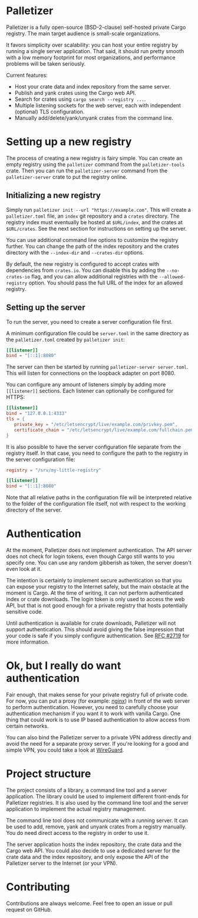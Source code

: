 # Palletizer

Palletizer is a fully open-source (BSD-2-clause) self-hosted private Cargo registry.
The main target audience is small-scale organizations.

It favors simplicity over scalability: you can host your entire registry by running a single server application.
That said, it should run pretty smooth with a low memory footprint for most organizations,
and performance problems will be taken seriously.

Current features:
* Host your crate data and index repository from the same server.
* Publish and yank crates using the Cargo web API.
* Search for crates using `cargo search --registry ...`.
* Multiple listening sockets for the web server, each with independent (optional) TLS configuration.
* Manually add/delete/yank/unyank crates from the command line.

# Setting up a new registry
The process of creating a new registry is fairy simple.
You can create an empty registry using the `palletizer` command from the `palletizer-tools` crate.
Then you can run the `palletizer-server` command from the `palletizer-server` crate to put the registry online.

## Initializing a new registry
Simply run `palletizer init --url "https://example.com"`.
This will create a `palletizer.toml` file, an `index` git repository and a `crates` directory.
The registry index must eventually be hosted at `$URL/index`, and the crates at `$URL/crates`.
See the next section for instructions on setting up the server.

You can use additional command line options to customize the registry further.
You can change the path of the index repository and the crates directory with the `--index-dir` and `--crates-dir` options.

By default, the new registry is configured to accept crates with dependencies from `crates.io`.
You can disable this by adding the `--no-crates-io` flag,
and you can allow additional registries with the `--allowed-registry` option.
You should pass the full URL of the index for an allowed registry.

## Setting up the server
To run the server, you need to create a server configuration file first.

A minimum configuration file could be `server.toml` in the same directory as the `palletizer.toml` created by `palletizer init`:
```toml
[[listener]]
bind = "[::1]:8080"
```

The server can then be started by running `palletizer-server server.toml`.
This will listen for connections on the loopback adapter on port 8080.

You can configure any amount of listeners simply by adding more `[[listener]]` sections.
Each listener can optionally be configured for HTTPS:
```toml
[[listener]]
bind = "127.0.0.1:4333"
tls = {
   private_key = "/etc/letsencrypt/live/example.com/privkey.pem",
   certificate_chain = "/etc/letsencrypt/live/example.com/fullchain.pem",
}
```

It is also possible to have the server configuration file separate from the registry itself.
In that case, you need to configure the path to the registry in the server configuration file:

```toml
registry = "/srv/my-little-registry"

[[listener]]
bind = "[::1]:8080"
```

Note that all relative paths in the configuration file will be interpreted relative to the folder of the configuration file itself,
not with respect to the working directory of the server.

# Authentication

At the moment, Palletizer does not implement authentication.
The API server does not check for login tokens, even though Cargo still wants to you specify one.
You can use any random gibberish as token, the server doesn't even look at it.

The intention is certainly to implement secure authentication so that you can expose your registry to the Internet safely,
but the main obstacle at the moment is Cargo.
At the time of writing, it can not perform authenticated index or crate downloads.
The login token is only used to access the web API,
but that is not good enough for a private registry that hosts potentially sensitive code.

Until authentication is available for crate downloads, Palletizer will not support authentication.
This should avoid giving the false impression that your code is safe if you simply configure authentication.
See [RFC #2719] for more information.

[RFC #2719]: https://github.com/rust-lang/rfcs/pull/2719

# Ok, but I really do want authentication

Fair enough, that makes sense for your private registry full of private code.
For now, you can put a proxy (for example: [nginx]) in front of the web server to perform authentication.
However, you need to carefully choose your authentication mechanism if you want it to work with vanilla Cargo.
One thing that could work is to use IP based authentication to allow access from certain networks.

You can also bind the Palletizer server to a private VPN address directly and avoid the need for a separate proxy server.
If you're looking for a good and simple VPN, you could take a look at [WireGuard].

[nginx]: https://nginx.org/
[WireGuard]: https://wireguard.com/

# Project structure

The project consists of a library, a command line tool and a server application.
The library could be used to implement different front-ends for Palletizer registries.
It is also used by the command line tool and the server application to implement the actual registry management.

The command line tool does not communicate with a running server.
It can be used to add, remove, yank and unyank crates from a registry manually.
You do need direct access to the registry in order to use it.

The server application hosts the index repository, the crate data and the Cargo web API.
You could also decide to use a dedicated server for the crate data and the index repository,
and only expose the API of the Palletizer server to the Internet (or your VPN).

# Contributing

Contributions are always welcome.
Feel free to open an issue or pull request on GitHub.

